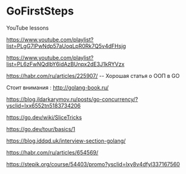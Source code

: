 # GoFirstSteps
YouTube lessons

https://www.youtube.com/playlist?list=PLgG7lPwNdp57aUoqLpR0Rk7Q5v4dFHsjg

https://www.youtube.com/playlist?list=PL6zFwNQdlbY6idAzBUnpx2dE3J1kRYVzx

https://habr.com/ru/articles/225907/    -- Хорошая статья о ООП в GO

Стоит внимания : http://golang-book.ru/

https://blog.ildarkarymov.ru/posts/go-concurrency/?ysclid=lxx6552tn5183734206

https://go.dev/wiki/SliceTricks

https://go.dev/tour/basics/1

https://blog.iddqd.uk/interview-section-golang/

https://habr.com/ru/articles/654569/

https://stepik.org/course/54403/promo?ysclid=lxy8v4dfyl337167560